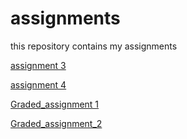 
# assignments
this repository contains my assignments 

[assignment 3](https://github.com/jespervandoorn/assignments/blob/master/assignment3.ipynb)

[assignment 4](https://github.com/jespervandoorn/assignments/blob/master/assignment4%20(1).ipynb)

[Graded_assignment 1](https://github.com/jespervandoorn/assignments/blob/master/Graded_assignment1%20(2).ipynb)

[Graded_assignment_2](https://github.com/jespervandoorn/assignments/blob/master/Graded_assignment_2%20(1).ipynb)
